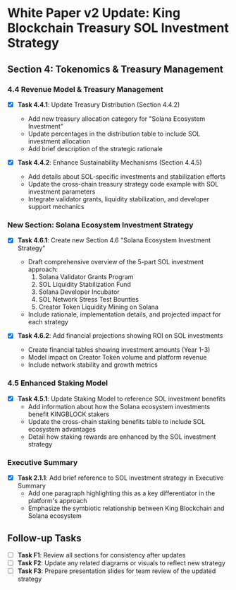 # White Paper v2 Update: King Blockchain Treasury SOL Investment Strategy

## Section 4: Tokenomics & Treasury Management

### 4.4 Revenue Model & Treasury Management

- [x] **Task 4.4.1**: Update Treasury Distribution (Section 4.4.2)
  - Add new treasury allocation category for "Solana Ecosystem Investment"
  - Update percentages in the distribution table to include SOL investment allocation
  - Add brief description of the strategic rationale

- [x] **Task 4.4.2**: Enhance Sustainability Mechanisms (Section 4.4.5)
  - Add details about SOL-specific investments and stabilization efforts
  - Update the cross-chain treasury strategy code example with SOL investment parameters
  - Integrate validator grants, liquidity stabilization, and developer support mechanics

### New Section: Solana Ecosystem Investment Strategy

- [x] **Task 4.6.1**: Create new Section 4.6 "Solana Ecosystem Investment Strategy"
  - Draft comprehensive overview of the 5-part SOL investment approach:
    1. Solana Validator Grants Program
    2. SOL Liquidity Stabilization Fund
    3. Solana Developer Incubator
    4. SOL Network Stress Test Bounties
    5. Creator Token Liquidity Mining on Solana
  - Include rationale, implementation details, and projected impact for each strategy

- [x] **Task 4.6.2**: Add financial projections showing ROI on SOL investments
  - Create financial tables showing investment amounts (Year 1-3)
  - Model impact on Creator Token volume and platform revenue
  - Include network stability and growth metrics

### 4.5 Enhanced Staking Model

- [x] **Task 4.5.1**: Update Staking Model to reference SOL investment benefits
  - Add information about how the Solana ecosystem investments benefit KINGBLOCK stakers
  - Update the cross-chain staking benefits table to include SOL ecosystem advantages
  - Detail how staking rewards are enhanced by the SOL investment strategy

### Executive Summary

- [x] **Task 2.1.1**: Add brief reference to SOL investment strategy in Executive Summary
  - Add one paragraph highlighting this as a key differentiator in the platform's approach
  - Emphasize the symbiotic relationship between King Blockchain and Solana ecosystem

## Follow-up Tasks

- [ ] **Task F1**: Review all sections for consistency after updates
- [ ] **Task F2**: Update any related diagrams or visuals to reflect new strategy
- [ ] **Task F3**: Prepare presentation slides for team review of the updated strategy
